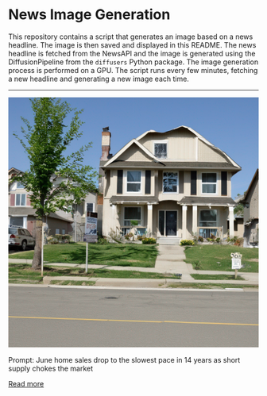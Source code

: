 # News Image Generation
This repository contains a script that generates an image based on a news headline. The image is then saved and displayed in this README.
The news headline is fetched from the NewsAPI and the image is generated using the DiffusionPipeline from the `diffusers` Python package. The image generation process is performed on a GPU.
The script runs every few minutes, fetching a new headline and generating a new image each time.

---

![Generated Image](image.png)

Prompt: June home sales drop to the slowest pace in 14 years as short supply chokes the market

[Read more](https://www.cnbc.com/2023/07/20/june-home-sales-drop-to-the-slowest-pace-in-14-years.html)